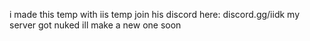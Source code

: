 i made this temp with iis temp join his discord here: discord.gg/iidk 
my server got nuked ill make a new one soon
